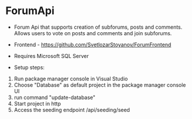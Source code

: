 # ForumApi
- Forum Api that supports creation of subforums, posts and comments. Allows users to vote on posts and comments and join subforums.

- Frontend - https://github.com/SvetlozarStoyanov/ForumFrontend
  
- Requires Microsoft SQL Server
  
- Setup steps:
 1. Run package manager console in Visual Studio
 2. Choose "Database" as default project in the package manager console UI 
 3. run command "update-database"
 4. Start project in http
 5. Access the seeding endpoint /api/seeding/seed
